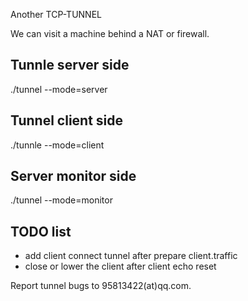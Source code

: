 Another TCP-TUNNEL

We can visit a machine behind a NAT or firewall.


## Tunnle server side

./tunnel --mode=server

## Tunnel client side

./tunnle --mode=client

## Server monitor side

./tunnel --mode=monitor

## TODO list

* add client connect tunnel after prepare client.traffic
* close or lower the client after client echo reset


Report tunnel bugs to 95813422(at)qq.com.
